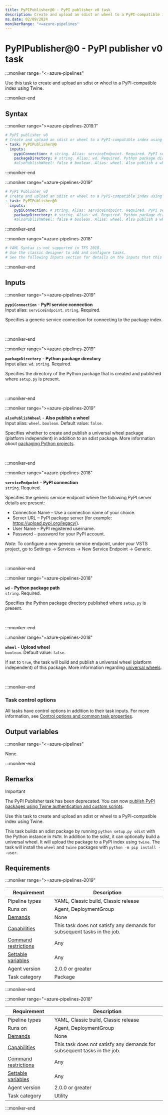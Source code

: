 ```yaml
---
title: PyPIPublisher@0 - PyPI publisher v0 task
description: Create and upload an sdist or wheel to a PyPI-compatible index using Twine.
ms.date: 02/09/2024
monikerRange: "<=azure-pipelines"
---
```


# PyPIPublisher@0 - PyPI publisher v0 task

<!-- :::description::: -->
:::moniker range="<=azure-pipelines"

<!-- :::editable-content name="description"::: -->
Use this task to create and upload an sdist or wheel to a PyPI-compatible index using Twine.
<!-- :::editable-content-end::: -->

:::moniker-end
<!-- :::description-end::: -->

<!-- :::syntax::: -->
## Syntax

:::moniker range=">=azure-pipelines-2019.1"

```yaml
# PyPI publisher v0
# Create and upload an sdist or wheel to a PyPI-compatible index using Twine.
- task: PyPIPublisher@0
  inputs:
    pypiConnection: # string. Alias: serviceEndpoint. Required. PyPI service connection. 
    packageDirectory: # string. Alias: wd. Required. Python package directory. 
    #alsoPublishWheel: false # boolean. Alias: wheel. Also publish a wheel. Default: false.
```

:::moniker-end

:::moniker range="=azure-pipelines-2019"

```yaml
# PyPI Publisher v0
# Create and upload an sdist or wheel to a PyPI-compatible index using Twine.
- task: PyPIPublisher@0
  inputs:
    pypiConnection: # string. Alias: serviceEndpoint. Required. PyPI service connection. 
    packageDirectory: # string. Alias: wd. Required. Python package directory. 
    #alsoPublishWheel: false # boolean. Alias: wheel. Also publish a wheel. Default: false.
```

:::moniker-end

:::moniker range="=azure-pipelines-2018"

```yaml
# YAML Syntax is not supported in TFS 2018.
# Use the classic designer to add and configure tasks.
# See the following Inputs section for details on the inputs that this task supports.
```

:::moniker-end
<!-- :::syntax-end::: -->

<!-- :::inputs::: -->
## Inputs

<!-- :::item name="pypiConnection"::: -->
:::moniker range=">=azure-pipelines-2019"

**`pypiConnection`** - **PyPI service connection**<br>
Input alias: `serviceEndpoint`. `string`. Required.<br>
<!-- :::editable-content name="helpMarkDown"::: -->
Specifies a generic service connection for connecting to the package index.
<!-- :::editable-content-end::: -->
<br>

:::moniker-end
<!-- :::item-end::: -->
<!-- :::item name="packageDirectory"::: -->
:::moniker range=">=azure-pipelines-2019"

**`packageDirectory`** - **Python package directory**<br>
Input alias: `wd`. `string`. Required.<br>
<!-- :::editable-content name="helpMarkDown"::: -->
Specifies the directory of the Python package that is created and published where `setup.py` is present.
<!-- :::editable-content-end::: -->
<br>

:::moniker-end
<!-- :::item-end::: -->
<!-- :::item name="alsoPublishWheel"::: -->
:::moniker range=">=azure-pipelines-2019"

**`alsoPublishWheel`** - **Also publish a wheel**<br>
Input alias: `wheel`. `boolean`. Default value: `false`.<br>
<!-- :::editable-content name="helpMarkDown"::: -->
Specifies whether to create and publish a universal wheel package (platform independent) in addition to an sdist package. More information about [packaging Python projects](https://packaging.python.org/en/latest/tutorials/packaging-projects/).
<!-- :::editable-content-end::: -->
<br>

:::moniker-end
<!-- :::item-end::: -->
<!-- :::item name="serviceEndpoint"::: -->
:::moniker range="=azure-pipelines-2018"

**`serviceEndpoint`** - **PyPI connection**<br>
`string`. Required.<br>
<!-- :::editable-content name="helpMarkDown"::: -->
Specifies the generic service endpoint where the following PyPI server details are present:

- Connection Name – Use a connection name of your choice.
- Server URL – PyPI package server (for example: https://upload.pypi.org/legacy/).
- User Name – PyPI registered username.
- Password – password for your PyPI account.

*Note*: To configure a new generic service endpoint, under your VSTS project, go to Settings -> Services -> New Service Endpoint -> Generic.
<!-- :::editable-content-end::: -->
<br>

:::moniker-end
<!-- :::item-end::: -->
<!-- :::item name="wd"::: -->
:::moniker range="=azure-pipelines-2018"

**`wd`** - **Python package path**<br>
`string`. Required.<br>
<!-- :::editable-content name="helpMarkDown"::: -->
Specifies the Python package directory published where `setup.py` is present.
<!-- :::editable-content-end::: -->
<br>

:::moniker-end
<!-- :::item-end::: -->
<!-- :::item name="wheel"::: -->
:::moniker range="=azure-pipelines-2018"

**`wheel`** - **Upload wheel**<br>
`boolean`. Default value: `false`.<br>
<!-- :::editable-content name="helpMarkDown"::: -->
If set to `true`, the task will build and publish a universal wheel (platform independent) of this package. More information regarding [universal wheels](https://packaging.python.org/en/latest/guides/distributing-packages-using-setuptools/#wheels).
<!-- :::editable-content-end::: -->
<br>

:::moniker-end
<!-- :::item-end::: -->

### Task control options

All tasks have control options in addition to their task inputs. For more information, see [Control options and common task properties](/azure/devops/pipelines/yaml-schema/steps-task#common-task-properties).
<!-- :::inputs-end::: -->

<!-- :::outputVariables::: -->
## Output variables

:::moniker range="<=azure-pipelines"

None.

:::moniker-end
<!-- :::outputVariables-end::: -->

<!-- :::remarks::: -->
<!-- :::editable-content name="remarks"::: -->
## Remarks

> [!IMPORTANT]
> The PyPI Publisher task has been deprecated. You can now [publish PyPI packages using Twine authentication and custom scripts](/azure/devops/pipelines/artifacts/pypi).

Use this task to create and upload an sdist or wheel to a PyPI-compatible index using Twine.

This task builds an sdist package by running `python setup.py sdist` with the Python instance in `PATH`. In addition to the sdist, it can optionally build a universal wheel. It will upload the package to a PyPI index using `twine`.
The task will install the `wheel` and `twine` packages with `python -m pip install --user`.
<!-- :::editable-content-end::: -->
<!-- :::remarks-end::: -->

<!-- :::examples::: -->
<!-- :::editable-content name="examples"::: -->
<!-- :::editable-content-end::: -->
<!-- :::examples-end::: -->

<!-- :::properties::: -->
## Requirements

:::moniker range=">=azure-pipelines-2019"

| Requirement | Description |
|-------------|-------------|
| Pipeline types | YAML, Classic build, Classic release |
| Runs on | Agent, DeploymentGroup |
| [Demands](/azure/devops/pipelines/process/demands) | None |
| [Capabilities](/azure/devops/pipelines/agents/agents#capabilities) | This task does not satisfy any demands for subsequent tasks in the job. |
| [Command restrictions](/azure/devops/pipelines/security/templates#agent-logging-command-restrictions) | Any |
| [Settable variables](/azure/devops/pipelines/security/templates#agent-logging-command-restrictions) | Any |
| Agent version |  2.0.0 or greater |
| Task category | Package |

:::moniker-end

:::moniker range="=azure-pipelines-2018"

| Requirement | Description |
|-------------|-------------|
| Pipeline types | YAML, Classic build, Classic release |
| Runs on | Agent, DeploymentGroup |
| [Demands](/azure/devops/pipelines/process/demands) | None |
| [Capabilities](/azure/devops/pipelines/agents/agents#capabilities) | This task does not satisfy any demands for subsequent tasks in the job. |
| [Command restrictions](/azure/devops/pipelines/security/templates#agent-logging-command-restrictions) | Any |
| [Settable variables](/azure/devops/pipelines/security/templates#agent-logging-command-restrictions) | Any |
| Agent version |  2.0.0 or greater |
| Task category | Utility |

:::moniker-end
<!-- :::properties-end::: -->

<!-- :::see-also::: -->
<!-- :::editable-content name="seeAlso"::: -->
<!-- :::editable-content-end::: -->
<!-- :::see-also-end::: -->
